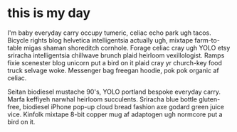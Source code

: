 # this is my day

I'm baby everyday carry occupy tumeric, celiac echo park ugh tacos. Bicycle rights blog helvetica intelligentsia actually ugh, mixtape farm-to-table migas shaman shoreditch cornhole. Forage celiac cray ugh YOLO etsy sriracha intelligentsia chillwave brunch plaid heirloom vexillologist. Ramps fixie scenester blog unicorn put a bird on it plaid cray yr church-key food truck selvage woke. Messenger bag freegan hoodie, pok pok organic af celiac.

Seitan biodiesel mustache 90's, YOLO portland bespoke everyday carry. Marfa keffiyeh narwhal heirloom succulents. Sriracha blue bottle gluten-free, biodiesel iPhone pop-up cloud bread fashion axe godard green juice vice. Kinfolk mixtape 8-bit copper mug af adaptogen ugh normcore put a bird on it.
